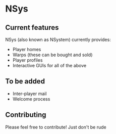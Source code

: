# NSys
## Current features
NSys (also known as NSystem) currently provides:
* Player homes
* Warps (these can be bought and sold)
* Player profiles
* Interactive GUIs for all of the above
## To be added
* Inter-player mail
* Welcome process
## Contributing
Please feel free to contribute! Just don't be rude
